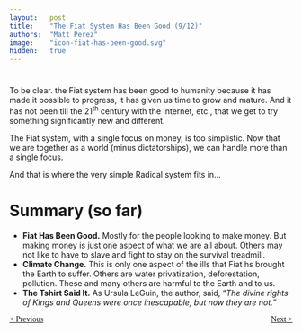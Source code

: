 ```yaml
---
layout:   post
title:    "The Fiat System Has Been Good (9/12)"
authors:  "Matt Perez"
image:    "icon-fiat-has-been-good.svg"
hidden:   true
---
```


<div style="display:none; ">
 <p>Time for an alternative.</p>
</div>

<h1></h1>
 <p>To be clear. the Fiat system has been good to humanity because it has made it possible to progress, it has given us time to grow and mature. And it has not been till the 21<sup>th</sup> century with the Internet, etc., that we get to try something significantly new and different.</p>
 <p>The Fiat system, with a single focus on money, is too simplistic. Now that we are together as a world (minus dictatorships), we can handle more than a single focus.</p>
 <p id="_standout">And that is where the very simple Radical system fits in&hellip;</p>

<h1>Summary (so far)</h1>
 <ul>
  <li><strong>Fiat Has Been Good.</strong> Mostly for the people looking to make money. But making money is just one aspect of what we are all about. Others may not like to have to slave and fight to stay on the survival treadmill.</li>
  <li><strong>Climate Change.</strong> This is only one aspect of the ills that Fiat hs brought the Earth to suffer. Others are water privatization, deforestation, pollution. These and many others are harmful to the Earth and to us.</li>
  <li><strong>The Tshirt Said It.</strong> As Ursula LeGuin, the author, said, &ldquo;<em>The divine rights of Kings and Queens were once inescapable, but now they are not.</em>&rdquo;</li>
 </ul>

<div style="margin-bottom:1in; font-family: American Typewriter, serif; ">
 <span style="float:left; ">
  <a href="https://radicalcompanies.com/2024/12/11/the-fiat-system-has-been-good">&lt; Previous</a>
 </span>
 <span style="float:right; ">
  <a href="https://radicalcompanies.com/2024/12/13/the-fiat-system-has-been-good">Next &gt;</a>
 </span>
</div>